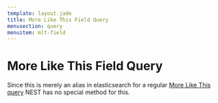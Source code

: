 ```yaml
---
template: layout.jade
title: More Like This Field Query
menusection: query
menuitem: mlt-field
---
```



# More Like This Field Query

Since this is merely an alias in elasticsearch for a regular [More Like This query]({{root}}/query/mlt.html)  NEST has no special method for this.


